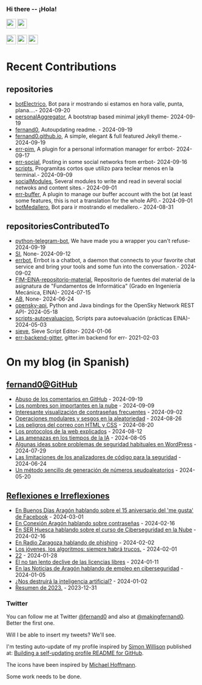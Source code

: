 ### Hi there -- ¡Hola!

<a href="mailto:ftricas@unizar.es" title="e-mail"><i class="svg-icon email"></i></a> 
<a href="https://www.linkedin.com/in/fernand0" title="My LinkedIn//Mi LinkedIn"><img src="https://img.shields.io/badge/linkedin-%230077B5.svg?&style=for-the-badge&logo=linkedin&logoColor=white" height=25></a> 
<a href="https://www.twitter.com/fernand0" title="My Twitter//Mi Twitter"><img src="https://img.shields.io/badge/twitter-%231DA1F2.svg?&style=for-the-badge&logo=twitter&logoColor=white" height=25></i></a> 
<link href="https://mastodon.social/@fernand0" rel="me" title="My Mastodon//Mi Mastodon"><img src="https://img.shields.io/static/v1?label=Mastodon&message=Social&color=blue" height=25></i></a> 
<a href="https://flickr.com/fernand0"><img src="https://img.shields.io/static/v1?label=Flickr&message=Images&color=blue" height=25></a>
<a href="https://dev.to/fernand0"><img src="https://img.shields.io/badge/DEV.TO-%230A0A0A.svg?&style=for-the-badge&logo=dev-dot-to&logoColor=white" height=25></a>

# Recent Contributions
<!-- recent_releases starts -->


## repositories
* [botElectrico](https://github.com/fernand0/botElectrico),  Bot para ir mostrando si estamos en hora valle, punta, plana....- 2024-09-20
* [personalAggregator](https://github.com/fernand0/personalAggregator),  A bootstrap based minimal jekyll theme- 2024-09-19
* [fernand0](https://github.com/fernand0/fernand0),  Autoupdating readme. - 2024-09-19
* [fernand0.github.io](https://github.com/fernand0/fernand0.github.io),  A simple, elegant & full featured Jekyll theme.- 2024-09-19
* [err-pim](https://github.com/fernand0/err-pim),  A plugin for a personal information manager for errbot- 2024-09-17
* [err-social](https://github.com/fernand0/err-social),  Posting in some social networks from errbot- 2024-09-16
* [scripts](https://github.com/fernand0/scripts),  Programitas cortos que utilizo para teclear menos en la terminal.- 2024-09-09
* [socialModules](https://github.com/fernand0/socialModules),  Several modules to write and read in several social netwoks and content sites.- 2024-09-01
* [err-buffer](https://github.com/fernand0/err-buffer),  A plugin to manage our buffer account with the bot (at least some features, this is not a translation for the whole API).- 2024-09-01
* [botMedallero](https://github.com/fernand0/botMedallero),  Bot para ir mostrando el medallero.- 2024-08-31

## repositoriesContributedTo
* [python-telegram-bot](https://github.com/python-telegram-bot/python-telegram-bot),  We have made you a wrapper you can't refuse- 2024-09-19
* [SI](https://github.com/simber72/SI),  None- 2024-09-12
* [errbot](https://github.com/errbotio/errbot),  Errbot is a chatbot, a daemon that connects to your favorite chat service and bring your tools and some fun into the conversation.- 2024-09-02
* [FIM-EINA-repositorio-material](https://github.com/ricardojrdez/FIM-EINA-repositorio-material),  Repositorio de fuentes del material de la asignatura de "Fundamentos de Informática" (Grado en Ingeniería Mecánica, EINA)- 2024-07-15
* [AB](https://github.com/simber72/AB),  None- 2024-06-24
* [opensky-api](https://github.com/openskynetwork/opensky-api),  Python and Java bindings for the OpenSky Network REST API- 2024-05-18
* [scripts-autoevaluacion](https://github.com/ricardojrdez/scripts-autoevaluacion),  Scripts para autoevaluación (prácticas EINA)- 2024-05-03
* [sieve](https://github.com/thsmi/sieve),  Sieve Script Editor- 2024-01-06
* [err-backend-gitter](https://github.com/errbotio/err-backend-gitter),  gitter.im backend for err- 2021-02-03
<!-- recent_releases ends -->

# On my blog (in Spanish)

<!-- blog starts -->


## [fernand0@GitHub](https://fernand0.github.io/)
* [Abuso de los comentarios en GitHub](http://fernand0.github.io//comentarios-github-abuso/) - 2024-09-19
* [Los nombres son importantes en la nube](http://fernand0.github.io//los-nombres-ejemplo/) - 2024-09-09
* [Interesante visualización de contraseñas frecuentes](http://fernand0.github.io//500-claves-mas-habituales/) - 2024-09-02
* [Operaciones modulares y sesgos en la aleatoriedad](http://fernand0.github.io//modulo-sesgo/) - 2024-08-26
* [Los peligros del correo con HTML y CSS](http://fernand0.github.io//html-email-peligroso/) - 2024-08-20
* [Los protocolos de la web explicados](http://fernand0.github.io//protocolo-http-evoluciones/) - 2024-08-12
* [Las amenazas en los tiempos de la IA](http://fernand0.github.io//amenazas-tiempos-IA/) - 2024-08-05
* [Algunas ideas sobre problemas de seguridad habituales en WordPress](http://fernand0.github.io//wordpress-problemas-frecuentes-seguridad/) - 2024-07-29
* [Las limitaciones de los analizadores de código para la seguridad](http://fernand0.github.io//analisis-web-herramientas-manual/) - 2024-06-24
* [Un método sencillo de generación de números seudoaleatorios](http://fernand0.github.io//generador-numeros-aleatorios-cerebro/) - 2024-05-20

## [Reflexiones e Irreflexiones](http://fernand0.blogalia.com/)
* [En Buenos D&#237;as Arag&#243;n hablando sobre el 15 aniversario del 'me gusta' de Facebook](http://fernand0.blogalia.com//historias/78830) - 2024-03-01
* [En Conexi&#243;n Arag&#243;n hablando sobre contrase&#241;as](http://fernand0.blogalia.com//historias/78823) - 2024-02-16
* [En SER Huesca hablando sobre el curso de Ciberseguridad en la Nube](http://fernand0.blogalia.com//historias/78822) - 2024-02-16
* [En Radio Zaragoza hablando de phishing](http://fernand0.blogalia.com//historias/78816) - 2024-02-02
* [Los j&#243;venes, los algoritmos: siempre habr&#225; trucos.](http://fernand0.blogalia.com//historias/78815) - 2024-02-01
* [22](http://fernand0.blogalia.com//historias/78812) - 2024-01-28
* [El no tan lento declive de las licencias libres](http://fernand0.blogalia.com//historias/78804) - 2024-01-11
* [En las Noticias de Arag&#243;n hablando de empleo en ciberseguridad](http://fernand0.blogalia.com//historias/78801) - 2024-01-05
* [&#191;Nos destruir&#225; la inteligencia artificial?](http://fernand0.blogalia.com//historias/78800) - 2024-01-02
* [Resumen de 2023.](http://fernand0.blogalia.com//historias/78799) - 2023-12-31
<!-- blog ends -->

### Twitter 

You can follow me at Twitter [@fernand0](https://twitter.com/fernand0) and also at [@makingfernand0](https://twitter.com/fernand0). Better the first one.

Will I be able to insert my tweets? We'll see.

I'm testing auto-update of my profile inspired by [Simon Willison](https://simonwillison.net/) published at: [Building a self-updating profile README for GitHub](https://simonwillison.net/2020/Jul/10/self-updating-profile-readme/).

The icons have been inspired by [Michael Hoffmann](https://www.mokkapps.de/).

Some work needs to be done.

<!--
**fernand0/fernand0** is a ✨ _special_ ✨ repository because its `README.md` (this file) appears on your GitHub profile.

Here are some ideas to get you started:

- 🔭 I’m currently working on ...
- 🌱 I’m currently learning ...
- 👯 I’m looking to collaborate on ...
- 🤔 I’m looking for help with ...
- 💬 Ask me about ...
- 📫 How to reach me: ...
- 😄 Pronouns: ...
- ⚡ Fun fact: ...
-->
